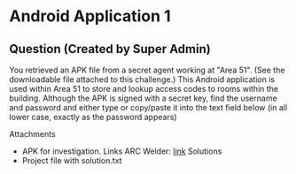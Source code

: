 # Android Application 1
## Question (Created by Super Admin)

You retrieved an APK file from a secret agent working at "Area 51". (See the downloadable file attached to this challenge.) This Android application is used within Area 51 to store and lookup access codes to rooms within the building. Although the APK is signed with a secret key, find the username and password and either type or copy/paste it into the text field below (in all lower case, exactly as the password appears)

Attachments
- APK for investigation.
Links
ARC Welder: [link](https://developer.chrome.com/apps/getstarted_arc)
Solutions
- Project file with solution.txt
